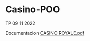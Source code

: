 # Casino-POO
TP 09 11 2022

Documentacion
[CASINO ROYALE.pdf](https://github.com/A90G/Casino-POO/files/9975927/CASINO.ROYALE.pdf)
